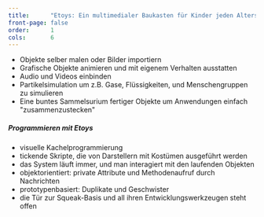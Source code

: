 ```yaml
---
title:      "Etoys: Ein multimedialer Baukasten für Kinder jeden Alters"
front-page: false
order:      1
cols:       6
---
```


- Objekte selber malen oder Bilder importiern
- Grafische Objekte animieren und mit eigenem Verhalten ausstatten
- Audio und Videos einbinden
- Partikelsimulation um z.B. Gase, Flüssigkeiten, und Menschengruppen zu simulieren
- Eine buntes Sammelsurium fertiger Objekte um Anwendungen einfach "zusammenzustecken"

##### Programmieren mit Etoys

- visuelle Kachelprogrammierung
- tickende Skripte, die von Darstellern mit Kostümen ausgeführt werden
- das System läuft immer, und man interagiert mit den laufenden Objekten
- objektorientiert: private Attribute und Methodenaufruf durch Nachrichten
- prototypenbasiert: Duplikate und Geschwister
- die Tür zur Squeak-Basis und all ihren Entwicklungswerkzeugen steht offen
